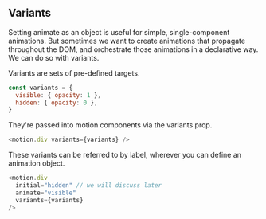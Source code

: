 ## Variants

Setting animate as an object is useful for simple, single-component animations. But sometimes we want to create animations that propagate throughout the DOM, and orchestrate those animations in a declarative way. We can do so with variants.

Variants are sets of pre-defined targets.

```javascript
const variants = {
  visible: { opacity: 1 },
  hidden: { opacity: 0 },
}
```

They're passed into motion components via the variants prop.

```javascript
<motion.div variants={variants} />
```

These variants can be referred to by label, wherever you can define an animation object.

```javascript
<motion.div
  initial="hidden" // we will discuss later
  animate="visible"
  variants={variants}
/>
```

